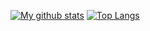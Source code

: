 [![My github stats](https://github-readme-stats.vercel.app/api?username=stan29308&count_private=true&show_icons=true)](https://github.com/anuraghazra/github-readme-stats)
[![Top Langs](https://github-readme-stats.vercel.app/api/top-langs/?username=stan29308)](https://github.com/anuraghazra/github-readme-stats)

